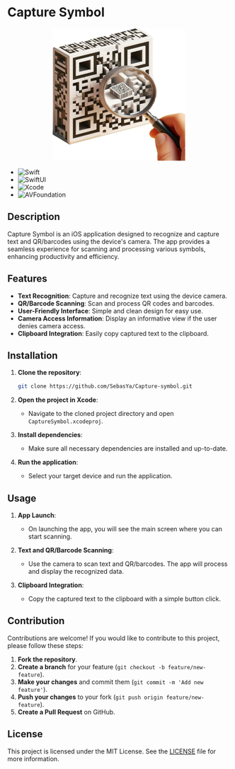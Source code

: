 # Capture Symbol

<div align="center">
<img src="https://github.com/SebasYa/Capture-symbol/blob/main/CaptureSymbol/Assets.xcassets/AppIcon.appiconset/appstore.png" alt="App Icon" width="300">
</div>

- ![Swift](https://img.shields.io/badge/Swift-FA7343?style=for-the-badge&logo=swift&logoColor=white)
- ![SwiftUI](https://img.shields.io/badge/SwiftUI-000000?style=for-the-badge&logo=swift&logoColor=white)
- ![Xcode](https://img.shields.io/badge/Xcode-1575F9?style=for-the-badge&logo=xcode&logoColor=white)
- ![AVFoundation](https://img.shields.io/badge/AVFoundation-000000?style=for-the-badge&logo=apple&logoColor=white)
  
## Description

Capture Symbol is an iOS application designed to recognize and capture text and QR/barcodes using the device's camera. The app provides a seamless experience for scanning and processing various symbols, enhancing productivity and efficiency.

## Features

- **Text Recognition**: Capture and recognize text using the device camera.
- **QR/Barcode Scanning**: Scan and process QR codes and barcodes.
- **User-Friendly Interface**: Simple and clean design for easy use.
- **Camera Access Information**: Display an informative view if the user denies camera access.
- **Clipboard Integration**: Easily copy captured text to the clipboard.

## Installation

1. **Clone the repository**:

    ```bash
    git clone https://github.com/SebasYa/Capture-symbol.git
    ```

2. **Open the project in Xcode**:
    - Navigate to the cloned project directory and open `CaptureSymbol.xcodeproj`.

3. **Install dependencies**:
    - Make sure all necessary dependencies are installed and up-to-date.

4. **Run the application**:
    - Select your target device and run the application.

## Usage

1. **App Launch**:
    - On launching the app, you will see the main screen where you can start scanning.

2. **Text and QR/Barcode Scanning**:
    - Use the camera to scan text and QR/barcodes. The app will process and display the recognized data.

3. **Clipboard Integration**:
    - Copy the captured text to the clipboard with a simple button click.

## Contribution

Contributions are welcome! If you would like to contribute to this project, please follow these steps:

1. **Fork the repository**.
2. **Create a branch** for your feature (`git checkout -b feature/new-feature`).
3. **Make your changes** and commit them (`git commit -m 'Add new feature'`).
4. **Push your changes** to your fork (`git push origin feature/new-feature`).
5. **Create a Pull Request** on GitHub.

## License

This project is licensed under the MIT License. See the [LICENSE](LICENSE) file for more information.
